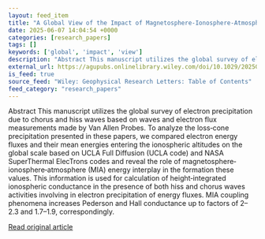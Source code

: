 ```yaml
---
layout: feed_item
title: "A Global View of the Impact of Magnetosphere‐Ionosphere‐Atmosphere Coupling on Wave Driven Precipitation and Conductance"
date: 2025-06-07 14:04:54 +0000
categories: [research_papers]
tags: []
keywords: ['global', 'impact', 'view']
description: "Abstract This manuscript utilizes the global survey of electron precipitation due to chorus and hiss waves based on waves and electron flux measurements made..."
external_url: https://agupubs.onlinelibrary.wiley.com/doi/10.1029/2025GL116338?af=R
is_feed: true
source_feed: "Wiley: Geophysical Research Letters: Table of Contents"
feed_category: "research_papers"
---
```


Abstract This manuscript utilizes the global survey of electron precipitation due to chorus and hiss waves based on waves and electron flux measurements made by Van Allen Probes. To analyze the loss‐cone precipitation presented in these papers, we compared electron energy fluxes and their mean energies entering the ionospheric altitudes on the global scale based on UCLA Full Diffusion (UCLA code) and NASA SuperThermal ElecTrons codes and reveal the role of magnetosphere‐ionosphere‐atmosphere (MIA) energy interplay in the formation these values. This information is used for calculation of height‐integrated ionospheric conductance in the presence of both hiss and chorus waves activities involving in electron precipitation of energy fluxes. MIA coupling phenomena increases Pederson and Hall conductance up to factors of 2–2.3 and 1.7–1.9, correspondingly.

[Read original article](https://agupubs.onlinelibrary.wiley.com/doi/10.1029/2025GL116338?af=R)
